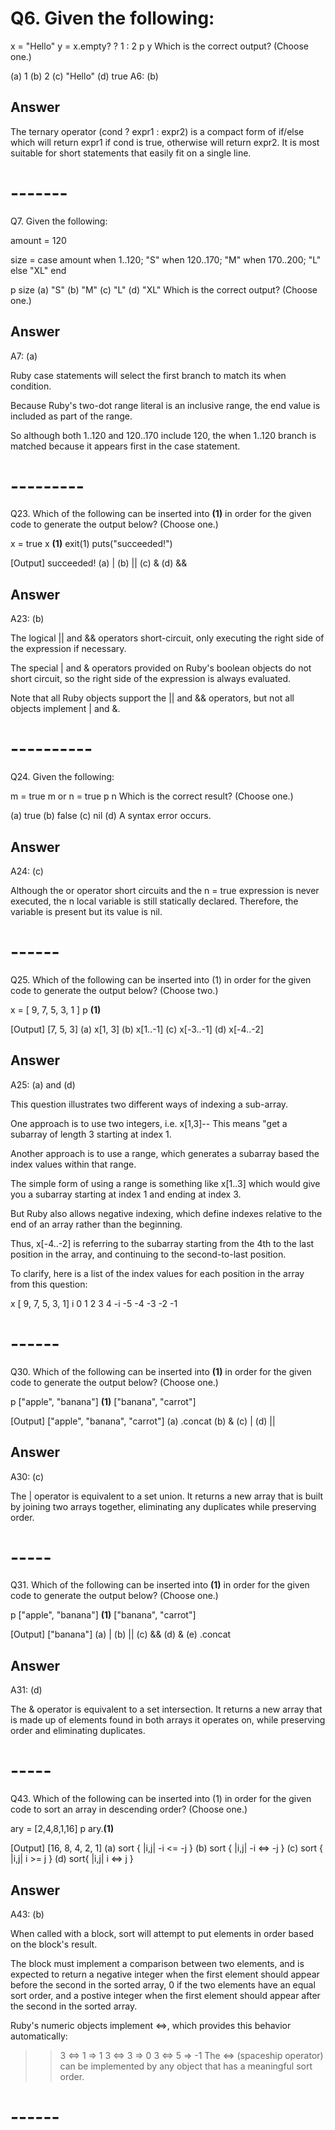 # Q6. Given the following:

x = "Hello"
y = x.empty? ? 1 : 2
p y
Which is the correct output? (Choose one.)

(a) 1
(b) 2
(c) "Hello"
(d) true
A6: (b)

## Answer
The ternary operator (cond ? expr1 : expr2) is a compact form of if/else which will return expr1 if cond is true, otherwise will return expr2. It is most suitable for short statements that easily fit on a single line.

# ------- #

Q7. Given the following:

amount = 120

size = case amount
  when 1..120; "S"
  when 120..170; "M"
  when 170..200; "L"
  else "XL"
end

p size
(a) "S"
(b) "M"
(c) "L"
(d) "XL"
Which is the correct output? (Choose one.)

## Answer
A7: (a)

Ruby case statements will select the first branch to match its when condition.

Because Ruby's two-dot range literal is an inclusive range, the end value is included as part of the range.

So although both 1..120 and 120..170 include 120, the when 1..120 branch is matched because it appears first in the case statement.

# --------- #


Q23. Which of the following can be inserted into __(1)__ in order for the given code to generate the output below? (Choose one.)

x = true
x __(1)__ exit(1)
puts("succeeded!")

[Output]
succeeded!
(a) |
(b) ||
(c) &
(d) &&

## Answer
A23: (b)

The logical || and && operators short-circuit, only executing the right side of the expression if necessary.

The special | and & operators provided on Ruby's boolean objects do not short circuit, so the right side of the expression is always evaluated.

Note that all Ruby objects support the || and && operators, but not all objects implement | and &.

# ---------- #

Q24. Given the following:

m = true
m or n = true
p n
Which is the correct result? (Choose one.)

(a) true
(b) false
(c) nil
(d) A syntax error occurs.

## Answer
A24: (c)

Although the or operator short circuits and the n = true expression is never executed, the n local variable is still statically declared. Therefore, the variable is present but its value is nil.

# ------ #

Q25. Which of the following can be inserted into (1) in order for the given code to generate the output below? (Choose two.)

x = [ 9, 7, 5, 3, 1 ]
p __(1)__

[Output]
[7, 5, 3]
(a) x[1, 3]
(b) x[1..-1]
(c) x[-3..-1]
(d) x[-4..-2]

## Answer
A25: (a) and (d)

This question illustrates two different ways of indexing a sub-array.

One approach is to use two integers, i.e. x[1,3]-- This means "get a subarray of length 3 starting at index 1.

Another approach is to use a range, which generates a subarray based the index values within that range.

The simple form of using a range is something like x[1..3] which would give you a subarray starting at index 1 and ending at index 3.

But Ruby also allows negative indexing, which define indexes relative to the end of an array rather than the beginning.

Thus, x[-4..-2] is referring to the subarray starting from the 4th to the last position in the array, and continuing to the second-to-last position.

To clarify, here is a list of the index values for each position in the array from this question:

 x  [ 9,   7,   5,    3,    1]
 i    0    1    2     3     4
-i   -5   -4   -3    -2    -1

# ------ #

Q30. Which of the following can be inserted into __(1)__ in order for the given code to generate the output below? (Choose one.)

p ["apple", "banana"] __(1)__ ["banana", "carrot"]

[Output]
["apple", "banana", "carrot"]
(a) .concat
(b) &
(c) |
(d) ||

## Answer
A30: (c)

The | operator is equivalent to a set union. It returns a new array that is built by joining two arrays together, eliminating any duplicates while preserving order.

# ----- #

Q31. Which of the following can be inserted into __(1)__ in order for the given code to generate the output below? (Choose one.)

p ["apple", "banana"] __(1)__ ["banana", "carrot"]

[Output]
["banana"]
(a) |
(b) ||
(c) &&
(d) &
(e) .concat

## Answer
A31: (d)

The & operator is equivalent to a set intersection. It returns a new array that is made up of elements found in both arrays it operates on, while preserving order and eliminating duplicates.

# ----- #

Q43. Which of the following can be inserted into (1) in order for the given code to sort an array in descending order? (Choose one.)

ary = [2,4,8,1,16]
p ary.__(1)__

[Output]
[16, 8, 4, 2, 1]
(a) sort { |i,j| -i <= -j }
(b) sort { |i,j| -i <=> -j }
(c) sort { |i,j| i >= j }
(d) sort{ |i,j| i <=> j }

## Answer
A43: (b)

When called with a block, sort will attempt to put elements in order based on the block's result.

The block must implement a comparison between two elements, and is expected to return a negative integer when the first element should appear before the second in the sorted array, 0 if the two elements have an equal sort order, and a postive integer when the first element should appear after the second in the sorted array.

Ruby's numeric objects implement <=>, which provides this behavior automatically:

>> 3 <=> 1
=> 1
>> 3 <=> 3
=> 0
>> 3 <=> 5
=> -1
The <=> (spaceship operator) can be implemented by any object that has a meaningful sort order.

# ------ #



